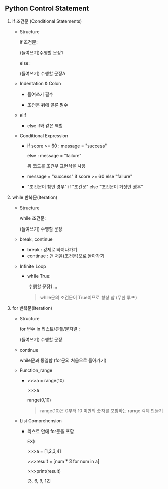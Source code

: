 ## Python Control Statement

1. if 조건문 (Conditional Statements)

   + Structure

     if 조건문:

     (들여쓰기)수행할 문장1

     else:

     (들여쓰기) 수행할 문장A

   + Indentation & Colon

     + 들여쓰기 필수

     + 조건문 뒤에 콜론 필수

   + elif

     + else if와 같은 역할

   + Conditional Expression

     + if score >= 60 : message = "success"

       else : message = "failure"

       위 코드를 조건부 표현식을 사용

     + message = "success" if score >= 60 else "failure"

     + "조건문이 참인 경우" if "조건문" else "조건문이 거짓인 경우"

2. while 반복문(Iteration)

   + Structure

     while 조건문:

     (들여쓰기) 수행할 문장

   + break, continue

     + break : 강제로 빠져나가기
     + continue : 맨 처음(조건문)으로 돌아가기

   + Infinite Loop

     + while True:

       ​	수행할 문장1 ...

       > while문의 조건문이 True이므로 항상 참 (무한 루프)

3. for 반복문(Iteration)

   + Structure

     for 변수 in 리스트/튜플/문자열 :

     (들여쓰기) 수행할 문장

   + continue

     while문과 동일함 (for문의 처음으로 돌아가기)

   + Function_range

     + \>>>a = range(10)

       \>>>a 

       range(0,10)

       > range(10)은 0부터 10 미만의 숫자를 포함하는 range 객체 만들기

   + List Comprehension

     + 리스트 안에 for문을 포함

       EX)

       \>>>a = [1,2,3,4]

       \>>>result = [num * 3 for num in a]

       \>>>print(result)

       [3, 6, 9, 12]